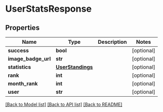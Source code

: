 # UserStatsResponse

## Properties
Name | Type | Description | Notes
------------ | ------------- | ------------- | -------------
**success** | **bool** |  | [optional] 
**image_badge_url** | **str** |  | [optional] 
**statistics** | [**UserStandings**](UserStandings.md) |  | [optional] 
**rank** | **int** |  | [optional] 
**month_rank** | **int** |  | [optional] 
**user** | **str** |  | [optional] 

[[Back to Model list]](../README.md#documentation-for-models) [[Back to API list]](../README.md#documentation-for-api-endpoints) [[Back to README]](../README.md)


